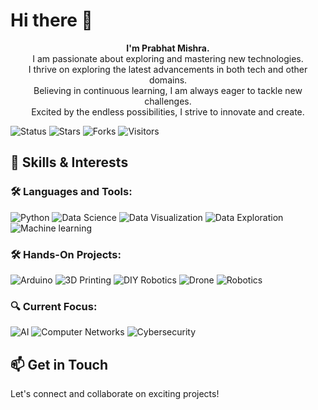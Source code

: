 <!-- Optional GitHub Profile Banner -->
# Hi there 👋

<p align="center">
  <b>I'm Prabhat Mishra.</b><br>
  I am passionate about exploring and mastering new technologies.<br>
  I thrive on exploring the latest advancements in both tech and other domains.<br>
  Believing in continuous learning, I am always eager to tackle new challenges.<br>
  Excited by the endless possibilities, I strive to innovate and create.<br>
</p>

<!-- Badges Section -->
![Status](https://img.shields.io/badge/status-updating-brightgreen)
![Stars](https://img.shields.io/github/stars/COBR-A/COBR-A)
![Forks](https://img.shields.io/github/forks/COBR-A/COBR-A)
![Visitors](https://hits.seeyoufarm.com/api/count/incr/badge.svg?url=https%3A%2F%2Fgithub.com%2FCOBR-A%2FCOBR-A&count_bg=%2379C83D&title_bg=%23555555&icon=github.svg&icon_color=%23E7E7E7&title=Visitors&edge_flat=false)

## 🌟 Skills & Interests

### 🛠️ **Languages and Tools:**
  ![Python](https://img.shields.io/badge/-Python-000?logo=Python&logoColor=white)
  ![Data Science](https://img.shields.io/badge/-Data%20Science-000?logo=Jupyter&logoColor=white)
  ![Data Visualization](https://img.shields.io/badge/-Data%20Visualization-000?logo=Plotly&logoColor=white)
  ![Data Exploration](https://img.shields.io/badge/-Data%20Exploration-000?logo=Kaggle&logoColor=white)
  ![Machine learning](https://img.shields.io/badge/-Machine%20Learning-000?logo=TensorFlow&logoColor=white)

### 🛠️ **Hands-On Projects:**  
  ![Arduino](https://img.shields.io/badge/-Arduino-000?logo=Arduino&logoColor=white)
  ![3D Printing](https://img.shields.io/badge/-3D%20Printing-000?logo=Thingiverse&logoColor=white)
  ![DIY Robotics](https://img.shields.io/badge/-DIY%20Robotics-000?logo=RobotFramework&logoColor=white)
  ![Drone](https://img.shields.io/badge/-Drone-000?logo=AutelRobotics&logoColor=white)
  ![Robotics](https://img.shields.io/badge/-Robotics-000?logo=Robotics&logoColor=white)

### 🔍 **Current Focus:**
  ![AI](https://img.shields.io/badge/-Artificial%20Intelligence-000?logo=OpenAI&logoColor=white)
  ![Computer Networks](https://img.shields.io/badge/-Computer%20Networks-000?logo=Cisco&logoColor=white)
  ![Cybersecurity](https://img.shields.io/badge/-Cybersecurity-000?logo=HackTheBox&logoColor=white)


## 📫 Get in Touch
Let's connect and collaborate on exciting projects!
